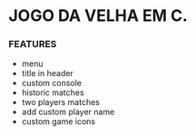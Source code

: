 # JOGO DA VELHA EM C.
   ### FEATURES
   - menu
   - title in header
   - custom console
   - historic matches
   - two players matches
   - add custom player name
   - custom game icons
